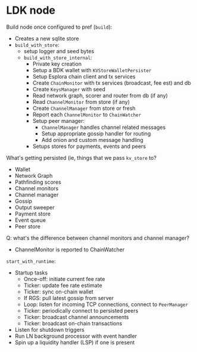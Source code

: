 # LDK node

Build node once configured to pref (`build`):
- Creates a new sqlite store 
- `build_with_store`:
  - setup logger and seed bytes
  - `build_with_store_internal`:
    - Private key creation 
    - Setup a BDK wallet with `KVStoreWalletPersister`
    - Setup Esplora chain client and tx services 
    - Create `ChainMonitor` with tx services (broadcast, fee est) and db
    - Create `KeysManager` with seed
    - Read network graph, scorer and router from db (if any)
    - Read `ChannelMonitor` from store (if any)
    - Create `ChannelManager` from store or fresh
    - Report each `ChannelMonitor` to `ChainWatcher`
    - Setup peer manager:
      - `ChannelManager` handles channel related messages
      - Setup appropriate gossip handler for routing 
      - Add onion and custom message handling
    - Setups stores for payments, events and peers

What's getting persisted (ie, things that we pass `kv_store` to?
- Wallet
- Network Graph 
- Pathfinding scores
- Channel monitors
- Channel manager
- Gossip
- Output sweeper
- Payment store
- Event queue
- Peer store

Q: what's the difference between channel monitors and channel manager?
- ChannelMonitor is reported to ChainWatcher

`start_with_runtime`:
- Startup tasks
  - Once-off: initiate current fee rate
  - Ticker: update fee rate estimate
  - Ticker: sync on-chain wallet
  - If RGS: pull latest gossip from server
  - Loop: listen for incoming TCP connections, connect to `PeerManager`
  - Ticker: periodically connect to persisted peers 
  - Ticker: broadcast channel announcements
  - Ticker: broadcast on-chain transactions
- Listen for shutdown triggers 
- Run LN background processor with event handler
- Spin up a liquidity handler (LSP) if one is present

